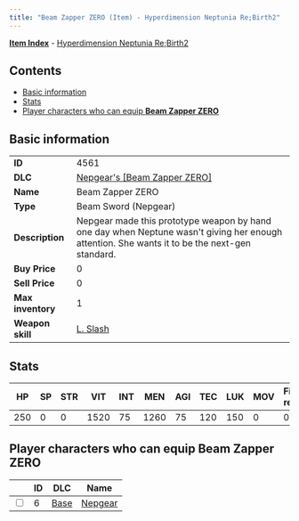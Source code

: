 ```yaml
---
title: "Beam Zapper ZERO (Item) - Hyperdimension Neptunia Re;Birth2"
---
```


[**Item Index**](/neptunia/rb2/item/index.html) - [Hyperdimension Neptunia Re;Birth2](/neptunia/rb2)

## Contents

- [Basic information](#basic-information)
- [Stats](#stats)
- [Player characters who can equip **Beam Zapper ZERO**](#player-characters-who-can-equip-beam-zapper-zero)

## Basic information

|   |   |
| -- | -- |
| **ID** | 4561 |
| **DLC** | [Nepgear's [Beam Zapper ZERO]](/neptunia/rb2/dlc/7-beam-zapper.html) |
| **Name** | Beam Zapper ZERO |
| **Type** | Beam Sword (Nepgear) |
| **Description** | Nepgear made this prototype weapon by hand one day when Neptune wasn't giving her enough attention. She wants it to be the next-gen standard. |
| **Buy Price** | 0 |
| **Sell Price** | 0 |
| **Max inventory** | 1 |
| **Weapon skill** | [L. Slash](/neptunia/rb2/skill/0-2-l-slash.html) |

## Stats

| HP | SP | STR | VIT | INT | MEN | AGI | TEC | LUK | MOV | Fire res. | Ice res. | Wind res. | Lightning res. |
| -- | -- | --- | --- | --- | --- | --- | --- | --- | --- | --------- | -------- | --------- | -------------- |
| 250 | 0 | 0 | 1520 | 75 | 1260 | 75 | 120 | 150 | 0 | 0 | 0 | 0 | 0 |

## Player characters who can equip **Beam Zapper ZERO**

|    | ID | DLC | Name |
| -- | -- | --- | ---- |
| <input type="checkbox" id="rb2-player-0-6" class="trackbox" /> | 6 | [Base](/neptunia/rb2/dlc/0-base.html) | [Nepgear](/neptunia/rb2/player/0-6-nepgear.html) |
